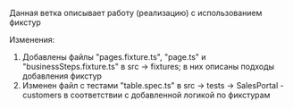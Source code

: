 Данная ветка описывает работу (реализацию) с использованием фикстур

Изменения:
1. Добавлены файлы "pages.fixture.ts", "page.ts" и "businessSteps.fixture.ts" в src -> fixtures; в них описаны подходы добавления фикстур
2. Изменен файл с тестами "table.spec.ts" в src -> tests -> SalesPortal - customers в соответствии с добавленной логикой по фикстурам
